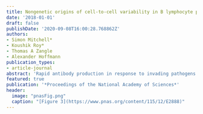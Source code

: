 ```yaml
---
title: Nongenetic origins of cell-to-cell variability in B lymphocyte proliferation
date: '2018-01-01'
draft: false
publishDate: '2020-09-08T16:00:28.768862Z'
authors:
- Simon Mitchell*
- Koushik Roy*
- Thomas A Zangle
- Alexander Hoffmann
publication_types:
- article-journal
abstract: 'Rapid antibody production in response to invading pathogens requires the dramatic expansion of pathogen-derived antigen-specific B lymphocyte populations. Whether B cell population dynamics are based on stochastic competition between competing cell fates, as in the development of competence by the bacterium Bacillus subtilis, or on deterministic cell fate decisions that execute a predictable program, as during the development of the worm Caenorhabditis elegans, remains unclear. Here, we developed long-term live-cell microscopy of B cell population expansion and multiscale mechanistic computational modeling to characterize the role of molecular noise in determining phenotype heterogeneity. We show that the cell lineage trees underlying B cell population dynamics are mediated by a largely predictable decision-making process where the heterogeneity of cell proliferation and death decisions at any given timepoint largely derives from nongenetic heterogeneity in the founder cells. This means that contrary to previous models, only a minority of genetically identical founder cells contribute the majority to the population response. We computationally predict and experimentally confirm nongenetic molecular determinants that are predictive of founder cells’ proliferative capacity. While founder cell heterogeneity may arise from different exposure histories, we show that it may also be due to the gradual accumulation of small amounts of intrinsic noise during the lineage differentiation process of hematopoietic stem cells to mature B cells. Our finding of the largely deterministic nature of B lymphocyte responses may provide opportunities for diagnostic and therapeutic development.'
featured: true
publication: '*Proceedings of the National Academy of Sciences*'
header:
  image: "pnasFig.png"
  caption: "[Figure 3](https://www.pnas.org/content/115/12/E2888)"
---
```


